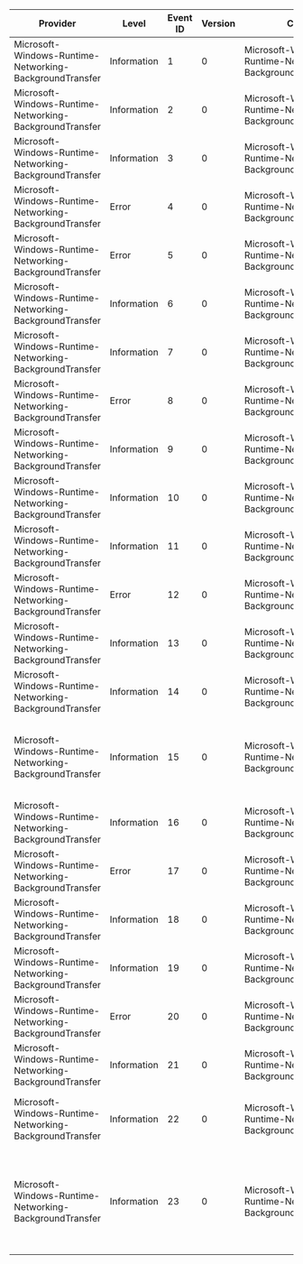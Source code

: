 Provider                                                 |  Level        |  Event ID  |  Version  |  Channel                                                          |  Task                           |  Opcode  |  Keyword  |  Message
---------------------------------------------------------|---------------|------------|-----------|-------------------------------------------------------------------|---------------------------------|----------|-----------|-----------------------------------------------------------------------------------------------------------------------------------------------------------------------------------------------------------------------------------------
Microsoft-Windows-Runtime-Networking-BackgroundTransfer  |  Information  |  1         |  0        |  Microsoft-Windows-Runtime-Networking-BackgroundTransfer/Tracing  |  Background Transfer Operation  |  Start   |  KW_ALL   |  Operation {OperationId}: Start {TransferType}: {Method} {URI} ({CostPolicy}); Group: '{Group}'
Microsoft-Windows-Runtime-Networking-BackgroundTransfer  |  Information  |  2         |  0        |  Microsoft-Windows-Runtime-Networking-BackgroundTransfer/Tracing  |  Background Transfer Operation  |          |  KW_ALL   |  Operation {OperationId}: Continue {TransferType}: {Method} {URI} ({CostPolicy}); Group: '{Group}'
Microsoft-Windows-Runtime-Networking-BackgroundTransfer  |  Information  |  3         |  0        |  Microsoft-Windows-Runtime-Networking-BackgroundTransfer/Tracing  |  Background Transfer Operation  |  Stop    |  KW_ALL   |  Operation {OperationId}: Complete {TransferType}: {Result}
Microsoft-Windows-Runtime-Networking-BackgroundTransfer  |  Error        |  4         |  0        |  Microsoft-Windows-Runtime-Networking-BackgroundTransfer/Tracing  |  Background Transfer Operation  |          |  KW_ALL   |  Operation {OperationId}: Error {Error} [{LocationId}]
Microsoft-Windows-Runtime-Networking-BackgroundTransfer  |  Error        |  5         |  0        |  Microsoft-Windows-Runtime-Networking-BackgroundTransfer/Tracing  |  Background Transfer            |          |  KW_ALL   |  General error: {Error} [{LocationId}]
Microsoft-Windows-Runtime-Networking-BackgroundTransfer  |  Information  |  6         |  0        |  Microsoft-Windows-Runtime-Networking-BackgroundTransfer/Tracing  |  Background Transfer Operation  |          |  KW_ALL   |  Operation {OperationId}: {LocationId}
Microsoft-Windows-Runtime-Networking-BackgroundTransfer  |  Information  |  7         |  0        |  Microsoft-Windows-Runtime-Networking-BackgroundTransfer/Tracing  |  Background Transfer            |          |  KW_ALL   |  {LocationId}
Microsoft-Windows-Runtime-Networking-BackgroundTransfer  |  Error        |  8         |  0        |  Microsoft-Windows-Runtime-Networking-BackgroundTransfer/Tracing  |  Background Transfer Operation  |          |  KW_ALL   |  Operation {OperationId}: Task instance {WorkItemId}: Error {Error} [{LocationId}]
Microsoft-Windows-Runtime-Networking-BackgroundTransfer  |  Information  |  9         |  0        |  Microsoft-Windows-Runtime-Networking-BackgroundTransfer/Tracing  |  Background Transfer Operation  |          |  KW_ALL   |  Operation {OperationId}: Task instance {WorkItemId}: {LocationId}
Microsoft-Windows-Runtime-Networking-BackgroundTransfer  |  Information  |  10        |  0        |  Microsoft-Windows-Runtime-Networking-BackgroundTransfer/Tracing  |  Background Transfer            |          |  KW_ALL   |  Request for unconstrained transfers for process {ProcessId} completed: {PowerPolicyValue} [{PromptLogicValue}]
Microsoft-Windows-Runtime-Networking-BackgroundTransfer  |  Information  |  11        |  0        |  Microsoft-Windows-Runtime-Networking-BackgroundTransfer/Tracing  |  Background Transfer            |          |  KW_ALL   |  Request for unconstrained transfers for process {ProcessId} was canceled
Microsoft-Windows-Runtime-Networking-BackgroundTransfer  |  Error        |  12        |  0        |  Microsoft-Windows-Runtime-Networking-BackgroundTransfer/Tracing  |  Background Transfer            |          |  KW_ALL   |  Request for unconstrained transfers for process {ProcessId} failed: {Error}
Microsoft-Windows-Runtime-Networking-BackgroundTransfer  |  Information  |  13        |  0        |  Microsoft-Windows-Runtime-Networking-BackgroundTransfer/Tracing  |  Background Transfer Operation  |          |  KW_ALL   |  Operation {OperationId}: Cost policy changed to '{CostPolicy}'
Microsoft-Windows-Runtime-Networking-BackgroundTransfer  |  Information  |  14        |  0        |  Microsoft-Windows-Runtime-Networking-BackgroundTransfer/Tracing  |  Background Transfer Operation  |          |  KW_ALL   |  Operation {OperationId}: Priority changed to '{Priority}'
Microsoft-Windows-Runtime-Networking-BackgroundTransfer  |  Information  |  15        |  0        |  Microsoft-Windows-Runtime-Networking-BackgroundTransfer/Tracing  |  Background Transfer            |          |  KW_ALL   |  Current network cost: Internet available: {IsInternetAvailable}; Type: {CostType}; Roaming: {IsRoaming}; Over data limit: {IsOverDataLimit}; Data limit [MB]: {DataLimitMegabytes}; Used [MB]: {UsedMegabytes}
Microsoft-Windows-Runtime-Networking-BackgroundTransfer  |  Information  |  16        |  0        |  Microsoft-Windows-Runtime-Networking-BackgroundTransfer/Tracing  |  Background Transfer Operation  |          |  KW_ALL   |  Operation {OperationId}: Core transfer: operation is resuming: {IsResume}
Microsoft-Windows-Runtime-Networking-BackgroundTransfer  |  Error        |  17        |  0        |  Microsoft-Windows-Runtime-Networking-BackgroundTransfer/Tracing  |  Background Transfer            |          |  KW_ALL   |  Group '{GroupName}': Error {Error} [{LocationId}]
Microsoft-Windows-Runtime-Networking-BackgroundTransfer  |  Information  |  18        |  0        |  Microsoft-Windows-Runtime-Networking-BackgroundTransfer/Tracing  |  Background Transfer            |          |  KW_ALL   |  Group '{GroupName}': Transfer behavior changed to {Behavior}
Microsoft-Windows-Runtime-Networking-BackgroundTransfer  |  Information  |  19        |  0        |  Microsoft-Windows-Runtime-Networking-BackgroundTransfer/Tracing  |  Background Transfer            |          |  KW_ALL   |  Notification {NotificationId}: {LocationId}
Microsoft-Windows-Runtime-Networking-BackgroundTransfer  |  Error        |  20        |  0        |  Microsoft-Windows-Runtime-Networking-BackgroundTransfer/Tracing  |  Background Transfer            |          |  KW_ALL   |  Notification {NotificationId}: Error {Error} [{LocationId}]
Microsoft-Windows-Runtime-Networking-BackgroundTransfer  |  Information  |  21        |  0        |  Microsoft-Windows-Runtime-Networking-BackgroundTransfer/Tracing  |  Background Transfer Operation  |          |  KW_ALL   |  Operation {OperationId}: Associated with notification {NotificationId}
Microsoft-Windows-Runtime-Networking-BackgroundTransfer  |  Information  |  22        |  0        |  Microsoft-Windows-Runtime-Networking-BackgroundTransfer/Tracing  |  Background Transfer            |          |  KW_ALL   |  Notification {NotificationId}: {LocationId}; Type: {NotificationType}; Notification information available: {NotificationInformationAvailable}
Microsoft-Windows-Runtime-Networking-BackgroundTransfer  |  Information  |  23        |  0        |  Microsoft-Windows-Runtime-Networking-BackgroundTransfer/Tracing  |  Background Transfer Operation  |          |  KW_ALL   |  Operation {OperationId}: Current response transfer stats: Elapsed Time [sec]: {ElapsedTimeInSeconds}; Remaining [bytes]: {TotalBytesRemaining}; Transfer Speed [bytes/sec]: {TransferSpeedInBytesPerSeconds}; ETA [sec]: {EtaInSeconds}
